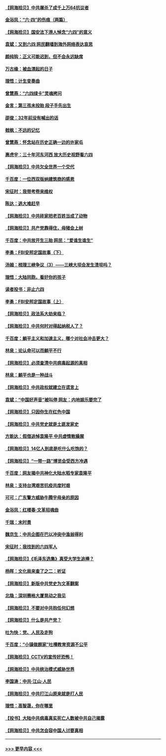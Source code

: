 #### [【网海拾贝】中共屠杀了成千上万64抗议者](../pages/nsc993/n13002713.md?t=06081501) 
#### [金浴凤：“六·四”的伤痕（两篇）](../pages/nsc993/n13001719.md?t=06081501) 
#### [【网海拾贝】国安法下港人悼念“六四”的意义](../pages/nsc993/n13001039.md?t=06081501) 
#### [袁斌：又到六四 网民翻墙到海外网络表达哀思](../pages/nsc993/n13000995.md?t=06081501) 
#### [颜纯钩：正义可能迟到，但不会永远缺席](../pages/nsc993/n13000920.md?t=06081501) 
#### [万古缘：被血漂起的日子](../pages/nsc993/n13000914.md?t=06081501) 
#### [理悟：计生变奏曲](../pages/nsc993/n13000414.md?t=06081501) 
#### [曾慧燕：“六四绿卡”灵魂拷问](../pages/nsc993/n13000277.md?t=06081501) 
#### [金言：第三孩未投胎 段子手先出生](../pages/nsc993/n13000215.md?t=06081501) 
#### [邵俊：32年前没有喊出的话](../pages/nsc993/n13000181.md?t=06081501) 
#### [戟枫：不远的记忆](../pages/nsc993/n13000121.md?t=06081501) 
#### [曾慧燕：怀念站在历史正确一边的许家屯](../pages/nsc993/n13000073.md?t=06081501) 
#### [惠虎宇：三十年河东河西 放大历史视野看六四](../pages/nsc993/n13000018.md?t=06081501) 
#### [【网海拾贝】中共欠全世界一个交代](../pages/nsc993/n12998706.md?t=06081501) 
#### [千百度：一位西双版纳建筑商的感恩](../pages/nsc993/n12998487.md?t=06081501) 
#### [宋征时：我带考卷来维权](../pages/nsc993/n12994088.md?t=06081501) 
#### [陈达：逃大难赶早](../pages/nsc993/n12993569.md?t=06081501) 
#### [【网海拾贝】中共砖家把老百姓当成了动物](../pages/nsc993/n12993483.md?t=06081501) 
#### [【网海拾贝】共产党靠得住，母猪会上树](../pages/nsc993/n12990730.md?t=06081501) 
#### [千百度：中共放开生三胎 网民：“爱谁生谁生”](../pages/nsc993/n12990644.md?t=06081501) 
#### [李勇：FBI安邦定国故事（下）](../pages/nsc993/n12987854.md?t=06081501) 
#### [汤姆：梳理三峡争议（3）——三峡大坝会发生溃坝吗？](../pages/nsc993/n12989806.md?t=06081501) 
#### [理悟：大陆同胞，看好你的孩子](../pages/nsc993/n12989778.md?t=06081501) 
#### [读者投书：非止六四](../pages/nsc993/n12989673.md?t=06081501) 
#### [李勇：FBI安邦定国故事（上）](../pages/nsc993/n12987749.md?t=06081501) 
#### [【网海拾贝】政法系大劫来临？](../pages/nsc993/n12987596.md?t=06081501) 
#### [【网海拾贝】中共何时对得起纳税人了？](../pages/nsc993/n12985578.md?t=06081501) 
#### [千百度：躺平主义和加速主义，哪个对社会冲击更大？](../pages/nsc993/n12985512.md?t=06081501) 
#### [林泉：论认命可以而躺平不行](../pages/nsc993/n12985505.md?t=06081501) 
#### [【网海拾贝】必须查清中共病毒起源的真相](../pages/nsc993/n12984276.md?t=06081501) 
#### [林泉：躺平也是一种战斗](../pages/nsc993/n12984194.md?t=06081501) 
#### [【网海拾贝】中共政权就建立在谎言上](../pages/nsc993/n12981880.md?t=06081501) 
#### [袁斌：“中国好声音”被叫停 网友：内地娱乐要完了](../pages/nsc993/n12981826.md?t=06081501) 
#### [【网海拾贝】只因你生在红色中国](../pages/nsc993/n12979096.md?t=06081501) 
#### [【网海拾贝】中共党史就是土匪发家史](../pages/nsc993/n12976478.md?t=06081501) 
#### [方能达：假借追悼袁隆平 中共虚情散臊腥](../pages/nsc993/n12976396.md?t=06081501) 
#### [【网海拾贝】14亿人到底是吃什么吃饱的？](../pages/nsc993/n12974125.md?t=06081501) 
#### [【网海拾贝】“一带一路”博览会受西方冷遇](../pages/nsc993/n12971787.md?t=06081501) 
#### [千百度：网友揭中共神化大陆水稻专家袁隆平](../pages/nsc993/n12971733.md?t=06081501) 
#### [林泉：支持台湾艰苦抗疫共度时艰](../pages/nsc993/n12971350.md?t=06081501) 
#### [可可：广东警方威胁牛腾宇母亲的原因](../pages/nsc993/n12971100.md?t=06081501) 
#### [金浴凤：红楼春·文革招魂曲](../pages/nsc993/n12970354.md?t=06081501) 
#### [千瑞：末时景](../pages/nsc993/n12970337.md?t=06081501) 
#### [魏京生：中共企图在巴以冲突中渔翁得利](../pages/nsc993/n12970286.md?t=06081501) 
#### [宋征时：我找到的六四军人](../pages/nsc993/n12970213.md?t=06081501) 
#### [【网海拾贝】《毛泽东选集》真受大学生追捧？](../pages/nsc993/n12968779.md?t=06081501) 
#### [杨晖：文化局来查了之二：听证](../pages/nsc993/n12966528.md?t=06081501) 
#### [【网海拾贝】新版中共党史为文革翻案](../pages/nsc993/n12967526.md?t=06081501) 
#### [北隐：深圳赛格大厦晃动之我见](../pages/nsc993/n12967393.md?t=06081501) 
#### [【网海拾贝】不要对中共抱任何幻想](../pages/nsc993/n12965222.md?t=06081501) 
#### [【网海拾贝】什么是共产党？](../pages/nsc993/n12962781.md?t=06081501) 
#### [吐为快：党、人民及走狗](../pages/nsc993/n12962747.md?t=06081501) 
#### [千百度：“小镇做题家”吐槽教育资源不公平](../pages/nsc993/n12962705.md?t=06081501) 
#### [【网海拾贝】CCTV的宣传好恐怖！](../pages/nsc993/n12959984.md?t=06081501) 
#### [【网海拾贝】中共统治模式威胁世界](../pages/nsc993/n12957622.md?t=06081501) 
#### [李国涛：中共‧江山‧人民](../pages/nsc993/n12957502.md?t=06081501) 
#### [【网海拾贝】中共打江山原来就是打人民](../pages/nsc993/n12954345.md?t=06081501) 
#### [理悟：高智晟，你在哪里](../pages/nsc993/n12953115.md?t=06081501) 
#### [【投书】大陆中共病毒真实死亡人数被中共自己揭露](../pages/nsc993/n12953050.md?t=06081501) 
#### [【网海拾贝】中共怎会容中国人讨要真相](../pages/nsc993/n12952161.md?t=06081501) 

----
#### [ >>> 更早内容 <<< ](../indexes/nsc993-earlier.md)
